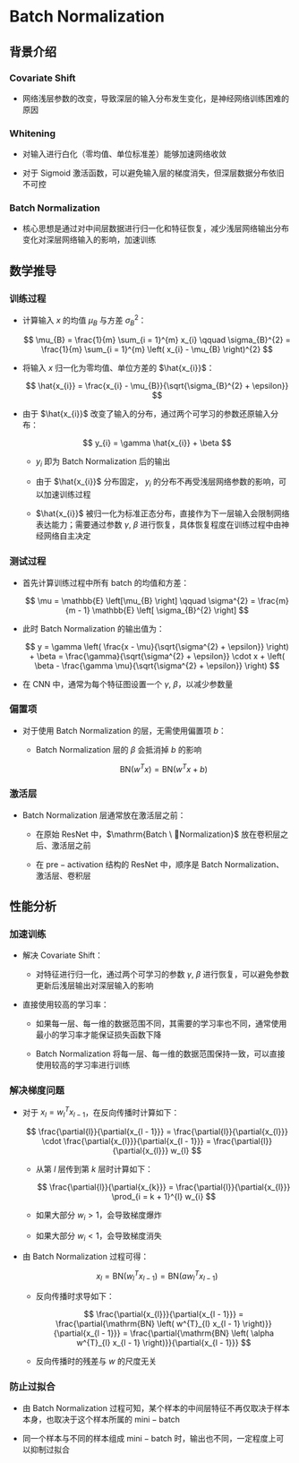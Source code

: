 # $\mathrm{Batch \ Normalization}$

## 背景介绍

### $\mathrm{Covariate \ Shift}$

- 网络浅层参数的改变，导致深层的输入分布发生变化，是神经网络训练困难的原因

### $\mathrm{Whitening}$

- 对输入进行白化（零均值、单位标准差）能够加速网络收敛

- 对于 $\mathrm{Sigmoid}$ 激活函数，可以避免输入层的梯度消失，但深层数据分布依旧不可控

### $\mathrm{Batch \ Normalization}$

- 核心思想是通过对中间层数据进行归一化和特征恢复，减少浅层网络输出分布变化对深层网络输入的影响，加速训练

## 数学推导

### 训练过程

- 计算输入 $x$ 的均值 $\mu_{B}$ 与方差 $\sigma_{B}^{2}$：

  $$
  \mu_{B} = \frac{1}{m} \sum_{i = 1}^{m} x_{i} \qquad \sigma_{B}^{2} = \frac{1}{m} \sum_{i = 1}^{m} \left( x_{i} - \mu_{B} \right)^{2}
  $$

- 将输入 $x$ 归一化为零均值、单位方差的 $\hat{x_{i}}$：

  $$
  \hat{x_{i}} = \frac{x_{i} - \mu_{B}}{\sqrt{\sigma_{B}^{2} + \epsilon}}
  $$

- 由于 $\hat{x_{i}}$ 改变了输入的分布，通过两个可学习的参数还原输入分布：

  $$
  y_{i} = \gamma \hat{x_{i}} + \beta
  $$

  - $y_{i}$ 即为 $\mathrm{Batch \ Normalization}$ 后的输出

  - 由于 $\hat{x_{i}}$ 分布固定， $y_{i}$ 的分布不再受浅层网络参数的影响，可以加速训练过程

  - $\hat{x_{i}}$ 被归一化为标准正态分布，直接作为下一层输入会限制网络表达能力；需要通过参数 $\gamma, \ \beta$ 进行恢复，具体恢复程度在训练过程中由神经网络自主决定

### 测试过程

- 首先计算训练过程中所有 $\mathrm{batch}$ 的均值和方差：

  $$
  \mu = \mathbb{E} \left[\mu_{B} \right] \qquad \sigma^{2} = \frac{m}{m - 1} \mathbb{E} \left[ \sigma_{B}^{2} \right]
  $$

- 此时 $\mathrm{Batch \ Normalization}$ 的输出值为：

  $$
  y = \gamma \left( \frac{x - \mu}{\sqrt{\sigma^{2} + \epsilon}} \right) + \beta = \frac{\gamma}{\sqrt{\sigma^{2} + \epsilon}} \cdot x + \left( \beta - \frac{\gamma \mu}{\sqrt{\sigma^{2} + \epsilon}} \right)
  $$

- 在 $\mathrm{CNN}$ 中，通常为每个特征图设置一个 $\gamma, \ \beta$，以减少参数量

### 偏置项

- 对于使用 $\mathrm{Batch \ Normalization}$ 的层，无需使用偏置项 $b$：

  - $\mathrm{Batch \ Normalization}$ 层的 $\beta$ 会抵消掉 $b$ 的影响

    $$
    \mathrm{BN} \left( w^{T} x \right) = \mathrm{BN} \left( w^{T} x + b \right)
    $$

### 激活层

- $\mathrm{Batch \ Normalization}$ 层通常放在激活层之前：

  - 在原始 $\mathrm{ResNet}$ 中，$\mathrm{Batch \ Normalization}$ 放在卷积层之后、激活层之前

  - 在 $\mathrm{pre-activation}$ 结构的 $\mathrm{ResNet}$ 中，顺序是 $\mathrm{Batch \ Normalization}$、激活层、卷积层

## 性能分析

### 加速训练

- 解决 $\mathrm{Covariate \ Shift}$：

  - 对特征进行归一化，通过两个可学习的参数 $\gamma, \ \beta$ 进行恢复，可以避免参数更新后浅层输出对深层输入的影响

- 直接使用较高的学习率：

  - 如果每一层、每一维的数据范围不同，其需要的学习率也不同，通常使用最小的学习率才能保证损失函数下降

  - $\mathrm{Batch \ Normalization}$ 将每一层、每一维的数据范围保持一致，可以直接使用较高的学习率进行训练

### 解决梯度问题

- 对于 $x_{l} = w^{T}_{l} x_{l - 1}$，在反向传播时计算如下：

  $$
  \frac{\partial{l}}{\partial{x_{l - 1}}} = \frac{\partial{l}}{\partial{x_{l}}} \cdot \frac{\partial{x_{l}}}{\partial{x_{l - 1}}} = \frac{\partial{l}}{\partial{x_{l}}} w_{l}
  $$

  - 从第 $l$ 层传到第 $k$ 层时计算如下：

    $$
    \frac{\partial{l}}{\partial{x_{k}}} = \frac{\partial{l}}{\partial{x_{l}}} \prod_{i = k + 1}^{l} w_{i}
    $$

  - 如果大部分 $w_{i} > 1$，会导致梯度爆炸

  - 如果大部分 $w_{i} < 1$，会导致梯度消失

- 由 $\mathrm{Batch \ Normalization}$ 过程可得：

  $$
  x_{l} = \mathrm{BN} \left( w^{T}_{l} x_{l - 1} \right) = \mathrm{BN} \left( a w^{T}_{l} x_{l - 1} \right)
  $$

  - 反向传播时求导如下：

    $$
    \frac{\partial{x_{l}}}{\partial{x_{l - 1}}} = \frac{\partial{\mathrm{BN} \left( w^{T}_{l} x_{l - 1} \right)}}{\partial{x_{l - 1}}} = \frac{\partial{\mathrm{BN} \left( \alpha w^{T}_{l} x_{l - 1} \right)}}{\partial{x_{l - 1}}}
    $$

  - 反向传播时的残差与 $w$ 的尺度无关

### 防止过拟合

- 由 $\mathrm{Batch \ Normalization}$ 过程可知，某个样本的中间层特征不再仅取决于样本本身，也取决于这个样本所属的 $\mathrm{mini-batch}$

- 同一个样本与不同的样本组成 $\mathrm{mini-batch}$ 时，输出也不同，一定程度上可以抑制过拟合